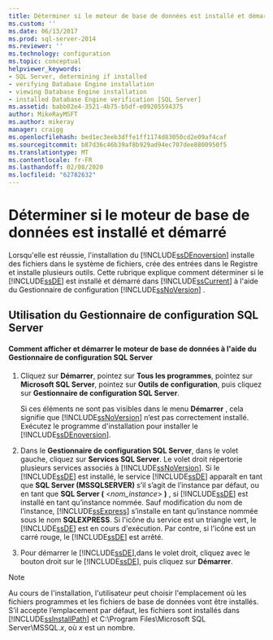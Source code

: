 ```yaml
---
title: Déterminer si le moteur de base de données est installé et démarré | Microsoft Docs
ms.custom: ''
ms.date: 06/13/2017
ms.prod: sql-server-2014
ms.reviewer: ''
ms.technology: configuration
ms.topic: conceptual
helpviewer_keywords:
- SQL Server, determining if installed
- verifying Database Engine installation
- viewing Database Engine installation
- installed Database Engine verification [SQL Server]
ms.assetid: babb02e4-3521-4b75-b5df-e09205594375
author: MikeRayMSFT
ms.author: mikeray
manager: craigg
ms.openlocfilehash: bed1ec3eeb3dffe1ff1174d83050cd2e09af4caf
ms.sourcegitcommit: b87d36c46b39af8b929ad94ec707dee8800950f5
ms.translationtype: MT
ms.contentlocale: fr-FR
ms.lasthandoff: 02/08/2020
ms.locfileid: "62782632"
---
```

# <a name="determine-whether-the-database-engine-is-installed-and-started"></a>Déterminer si le moteur de base de données est installé et démarré
  Lorsqu'elle est réussie, l'installation du [!INCLUDE[ssDEnoversion](../../includes/ssdenoversion-md.md)] installe des fichiers dans le système de fichiers, crée des entrées dans le Registre et installe plusieurs outils. Cette rubrique explique comment déterminer si le [!INCLUDE[ssDE](../../includes/ssde-md.md)] est installé et démarré dans [!INCLUDE[ssCurrent](../../includes/sscurrent-md.md)] à l'aide du Gestionnaire de configuration [!INCLUDE[ssNoVersion](../../includes/ssnoversion-md.md)] .  
  
##  <a name="SSMSProcedure"></a> Utilisation du Gestionnaire de configuration SQL Server  
  
#### <a name="how-to-view-and-start-the-database-engine-by-using-sql-server-configuration-manager"></a>Comment afficher et démarrer le moteur de base de données à l'aide du Gestionnaire de configuration SQL Server  
  
1.  Cliquez sur **Démarrer**, pointez sur **Tous les programmes**, pointez sur **Microsoft SQL Server**, pointez sur **Outils de configuration**, puis cliquez sur **Gestionnaire de configuration SQL Server**.  
  
     Si ces éléments ne sont pas visibles dans le menu **Démarrer** , cela signifie que [!INCLUDE[ssNoVersion](../../includes/ssnoversion-md.md)] n’est pas correctement installé. Exécutez le programme d'installation pour installer le [!INCLUDE[ssDEnoversion](../../includes/ssdenoversion-md.md)].  
  
2.  Dans le **Gestionnaire de configuration SQL Server**, dans le volet gauche, cliquez sur **Services SQL Server**. Le volet droit répertorie plusieurs services associés à [!INCLUDE[ssNoVersion](../../includes/ssnoversion-md.md)]. Si le [!INCLUDE[ssDE](../../includes/ssde-md.md)] est installé, le service [!INCLUDE[ssDE](../../includes/ssde-md.md)] apparaît en tant que **SQL Server (MSSQLSERVER)** s’il s’agit de l’instance par défaut, ou en tant que **SQL Server (** \<*nom_instance*> **)** , si [!INCLUDE[ssDE](../../includes/ssde-md.md)] est installé en tant qu’instance nommée. Sauf modification du nom de l’instance, [!INCLUDE[ssExpress](../../includes/ssexpress-md.md)] s’installe en tant qu’instance nommée sous le nom **SQLEXPRESS**. Si l'icône du service est un triangle vert, le [!INCLUDE[ssDE](../../includes/ssde-md.md)] est en cours d'exécution. Par contre, si l'icône est un carré rouge, le [!INCLUDE[ssDE](../../includes/ssde-md.md)] est arrêté.  
  
3.  Pour démarrer le [!INCLUDE[ssDE](../../includes/ssde-md.md)],dans le volet droit, cliquez avec le bouton droit sur le [!INCLUDE[ssDE](../../includes/ssde-md.md)], puis cliquez sur **Démarrer**.  
  
> [!NOTE]  
>  Au cours de l'installation, l'utilisateur peut choisir l'emplacement où les fichiers programmes et les fichiers de base de données vont être installés. S’il accepte l’emplacement par défaut, les fichiers sont installés dans [!INCLUDE[ssInstallPath](../../includes/ssinstallpath-md.md)] et C:\Program Files\Microsoft SQL Server\MSSQL.*x*, où *x* est un nombre.  
  
  
